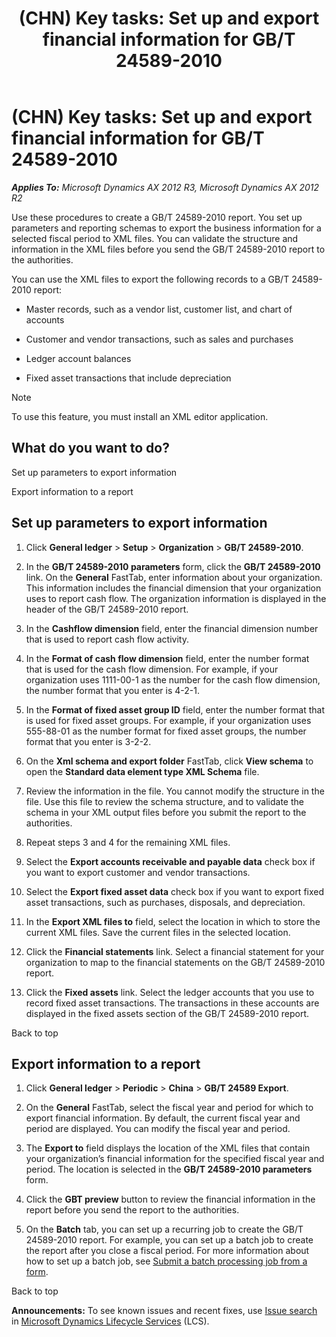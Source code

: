 ﻿---
title: '(CHN) Key tasks: Set up and export financial information for GB/T 24589-2010'
TOCTitle: '(CHN) Key tasks: Set up and export financial information for GB/T 24589-2010'
ms:assetid: e9cea1b1-7aae-4944-865b-cfd3ba129843
ms:mtpsurl: https://technet.microsoft.com/en-us/library/JJ670114(v=AX.60)
ms:contentKeyID: 49478306
ms.date: 04/18/2014
mtps_version: v=AX.60
f1_keywords:
- CN - 00003
---

# (CHN) Key tasks: Set up and export financial information for GB/T 24589-2010 


_**Applies To:** Microsoft Dynamics AX 2012 R3, Microsoft Dynamics AX 2012 R2_

Use these procedures to create a GB/T 24589-2010 report. You set up parameters and reporting schemas to export the business information for a selected fiscal period to XML files. You can validate the structure and information in the XML files before you send the GB/T 24589-2010 report to the authorities.

You can use the XML files to export the following records to a GB/T 24589-2010 report:

  - Master records, such as a vendor list, customer list, and chart of accounts

  - Customer and vendor transactions, such as sales and purchases

  - Ledger account balances

  - Fixed asset transactions that include depreciation


> [!NOTE]
> <P>To use this feature, you must install an XML editor application.</P>



## What do you want to do?

Set up parameters to export information

Export information to a report

## Set up parameters to export information

1.  Click **General ledger** \> **Setup** \> **Organization** \> **GB/T 24589-2010**.

2.  In the **GB/T 24589-2010 parameters** form, click the **GB/T 24589-2010** link. On the **General** FastTab, enter information about your organization. This information includes the financial dimension that your organization uses to report cash flow. The organization information is displayed in the header of the GB/T 24589-2010 report.

3.  In the **Cashflow dimension** field, enter the financial dimension number that is used to report cash flow activity.

4.  In the **Format of cash flow dimension** field, enter the number format that is used for the cash flow dimension. For example, if your organization uses 1111-00-1 as the number for the cash flow dimension, the number format that you enter is 4-2-1.

5.  In the **Format of fixed asset group ID** field, enter the number format that is used for fixed asset groups. For example, if your organization uses 555-88-01 as the number format for fixed asset groups, the number format that you enter is 3-2-2.

6.  On the **Xml schema and export folder** FastTab, click **View schema** to open the **Standard data element type XML Schema** file.

7.  Review the information in the file. You cannot modify the structure in the file. Use this file to review the schema structure, and to validate the schema in your XML output files before you submit the report to the authorities.

8.  Repeat steps 3 and 4 for the remaining XML files.

9.  Select the **Export accounts receivable and payable data** check box if you want to export customer and vendor transactions.

10. Select the **Export fixed asset data** check box if you want to export fixed asset transactions, such as purchases, disposals, and depreciation.

11. In the **Export XML files to** field, select the location in which to store the current XML files. Save the current files in the selected location.

12. Click the **Financial statements** link. Select a financial statement for your organization to map to the financial statements on the GB/T 24589-2010 report.

13. Click the **Fixed assets** link. Select the ledger accounts that you use to record fixed asset transactions. The transactions in these accounts are displayed in the fixed assets section of the GB/T 24589-2010 report.

Back to top

## Export information to a report

1.  Click **General ledger** \> **Periodic** \> **China** \> **GB/T 24589 Export**.

2.  On the **General** FastTab, select the fiscal year and period for which to export financial information. By default, the current fiscal year and period are displayed. You can modify the fiscal year and period.

3.  The **Export to** field displays the location of the XML files that contain your organization’s financial information for the specified fiscal year and period. The location is selected in the **GB/T 24589-2010 parameters** form.

4.  Click the **GBT preview** button to review the financial information in the report before you send the report to the authorities.

5.  On the **Batch** tab, you can set up a recurring job to create the GB/T 24589-2010 report. For example, you can set up a batch job to create the report after you close a fiscal period. For more information about how to set up a batch job, see [Submit a batch processing job from a form](submit-a-batch-processing-job-from-a-form.md).

Back to top

  
**Announcements:** To see known issues and recent fixes, use [Issue search](http://go.microsoft.com/fwlink/?linkid=389258) in [Microsoft Dynamics Lifecycle Services](http://go.microsoft.com/fwlink/?linkid=306505) (LCS).

